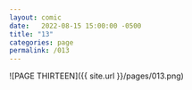 ```yaml
---
layout: comic
date:   2022-08-15 15:00:00 -0500
title: "13"
categories: page
permalink: /013
---
```

![PAGE THIRTEEN]({{ site.url }}/pages/013.png)
